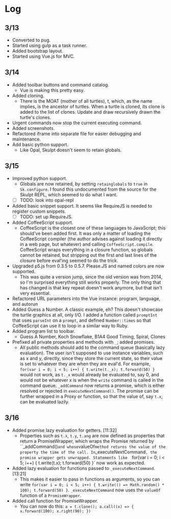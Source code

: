 # Log

## 3/13
- Converted to pug.
- Started using gulp as a task runner.
- Added bootstrap layout.
- Started using Vue.js for MVC.

## 3/14
- Added toolbar buttons and command catalog.
  - Vue is making this pretty easy.
- Added cloning.
  - There is the MOAT (mother of all turtles), t, which, as the name implies, is the ancestor of turtles. When a turtle is cloned, its clone is added to the list of clones. Update and draw recursively drawn the turtle's clones. 
- Urgent commands now stop the current executing command.
- Added screenshots.
- Refactored iframe into separate file for easier debugging and maintenance.
- Add basic python support.
  - Like Opal, Skulpt doesn't seem to retain globals.

## 3/15
- Improved python support.
  - Globals are now retained, by setting `retainglobals` to `true` in `Sk.configure`. I found this undocumented from the source for the Skulpt REPL, which seemed to do what I want.
  - [ ] TODO: look into opal-repl
- Added basic snippet support. It seems like RequireJS is needed to register custom snippets.
  - [ ] TODO: set up RequireJS.
- Added CoffeeScript support.
  - CoffeeScript is the closest one of these languages to JavaScript; this should've been added first. It was only a matter of loading the CoffeeScript compiler (the author advises against loading it directly in a web page, but whatever) and calling `CoffeeScript.compile`. CoffeeScript wraps everything in a closure function, so globals cannot be retained, but stripping out the first and last lines of the closure before eval'ing seemed to do the trick.
- Upgraded p5.js from 0.3.5 to 0.5.7. Please.JS and named colors are now supported.
  - This was quite a version jump, since the old version was from 2014, so I'm surprised everything still works properly. The only thing that has changed is that key repeat doesn't work anymore, but that isn't very essential.
- Refactored URL parameters into the Vue instance: program, language, and autorun
- Added Guess a Number. A classic example, eh? This doesn't showcase the turtle graphics at all, only I/O. I added a function called `promptInt` that uses `parseInt` on a `prompt`, and defined `Number::times` so that CoffeeScript can use it to loop in a similar way to Ruby.
- Added program list to toolbar.
  - Guess A Number, Koch Snowflake, B1A4 Good Timing, Spiral, Clones
- Prefixed all private properties and methods with `_`; added promises.
  - All public methods should add to the command queue (basically lazy evaluation). The user isn't supposed to use instance variables, such as x and y, directly, since they store the current state, so their value is set to whatever they are when they are eval'd. For example, `for(var i = 0; i < 5; i++) { t.write(t._x); t.forward(50) }` would not work, as `t._x` would already be evaluated to, say 0, and would not be whatever x is when the `write` command is called in the command queue. `_addCommand` now returns a promise, which is either resolved or rejected in `executeNextCommand()`. The promise can be further wrapped in a Proxy or function, so that the value of, say `t.x`, can be evaluated lazily. 

## 3/16
- Added promise lazy evaluation for getters. [11:32]
  - Properties such as `t.x`, `t.y`, `t.ang` are now defined as properties that return a PromiseWrapper, which wraps the Promise returned by ``_addCommand()` and whose `valueOf` method returns the value of the property the time of the call. In `_executeNextCommand`, the promise wrapper gets unwrapped. Statements like  `for(var i = 0; i < 5; i++) { t.write(t.x); t.forward(50) }` now work as expected.
- Added lazy evaluation for functions passed to  `_executeNextCommand`. [13:21]
  - This makes it easier to pass in functions as arguments, so you can write `for(var i = 0; i < 5; i++) { t.write(() => Math.random() * 100); t.forward(50) }`. `_executeNextCommand` now uses the `valueOf` function of a `PromiseWrapper`.
- Added call function for PromiseWrapper.
  - You can now do this: `a = t.clone(); a.call((x) => { x.forward(100); x.right(90); })`
